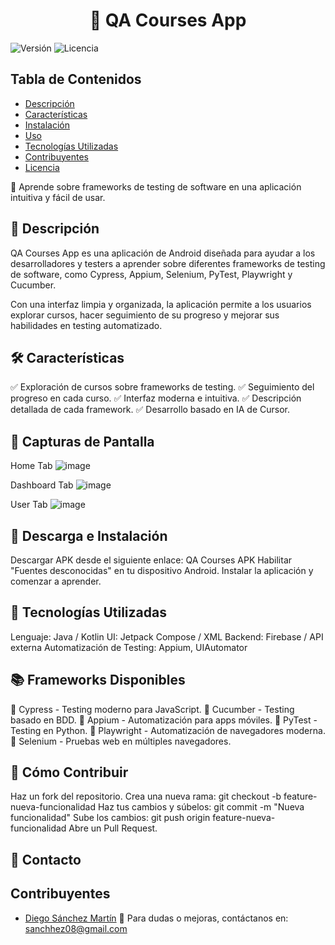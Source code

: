 <h1 align="center">📱 QA Courses App</h1>

![Versión](https://img.shields.io/badge/versión-1.0.0-blue)
![Licencia](https://img.shields.io/badge/licencia-MIT-green)

## Tabla de Contenidos
- [Descripción](#descripción)
- [Características](#características)
- [Instalación](#instalación)
- [Uso](#uso)
- [Tecnologías Utilizadas](#tecnologías-utilizadas)
- [Contribuyentes](#contribuyentes)
- [Licencia](#licencia)

🚀 Aprende sobre frameworks de testing de software en una aplicación intuitiva y fácil de usar.

## 📌 Descripción
QA Courses App es una aplicación de Android diseñada para ayudar a los desarrolladores y testers a aprender sobre diferentes frameworks de testing de software, como Cypress, Appium, Selenium, PyTest, Playwright y Cucumber.

Con una interfaz limpia y organizada, la aplicación permite a los usuarios explorar cursos, hacer seguimiento de su progreso y mejorar sus habilidades en testing automatizado.

## 🛠 Características
✅ Exploración de cursos sobre frameworks de testing.
✅ Seguimiento del progreso en cada curso.
✅ Interfaz moderna e intuitiva.
✅ Descripción detallada de cada framework.
✅ Desarrollo basado en IA de Cursor.

## 📸 Capturas de Pantalla
Home Tab
![image](https://github.com/user-attachments/assets/abe61c0d-baec-4dc5-b903-8cf046dc0e1e)

Dashboard Tab
![image](https://github.com/user-attachments/assets/98dbbc89-5ca0-4d84-abad-0aaca3b1ad2a)

User Tab
![image](https://github.com/user-attachments/assets/db61c450-a0b2-4c23-af69-a50ebd151598)

## 📲 Descarga e Instalación
Descargar APK desde el siguiente enlace: QA Courses APK
Habilitar "Fuentes desconocidas" en tu dispositivo Android.
Instalar la aplicación y comenzar a aprender.
## 🔧 Tecnologías Utilizadas
Lenguaje: Java / Kotlin
UI: Jetpack Compose / XML
Backend: Firebase / API externa
Automatización de Testing: Appium, UIAutomator
## 📚 Frameworks Disponibles
📌 Cypress - Testing moderno para JavaScript.
📌 Cucumber - Testing basado en BDD.
📌 Appium - Automatización para apps móviles.
📌 PyTest - Testing en Python.
📌 Playwright - Automatización de navegadores moderna.
📌 Selenium - Pruebas web en múltiples navegadores.

## 🚀 Cómo Contribuir
Haz un fork del repositorio.
Crea una nueva rama: git checkout -b feature-nueva-funcionalidad
Haz tus cambios y súbelos: git commit -m "Nueva funcionalidad"
Sube los cambios: git push origin feature-nueva-funcionalidad
Abre un Pull Request.

## 📩 Contacto
## Contribuyentes
- [Diego Sánchez Martín](https://github.com/diegosanchezmartin)
📧 Para dudas o mejoras, contáctanos en: sanchhez08@gmail.com
